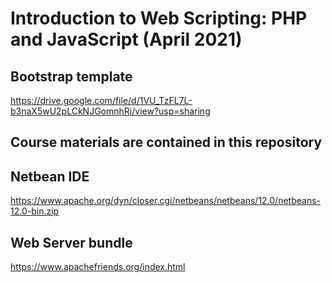 

# Introduction to Web Scripting: PHP and JavaScript (April 2021)

## Bootstrap template
https://drive.google.com/file/d/1VU_TzFL7L-b3naX5wU2pLCkNJGomnhRi/view?usp=sharing

## Course materials are contained in this repository

## Netbean IDE
https://www.apache.org/dyn/closer.cgi/netbeans/netbeans/12.0/netbeans-12.0-bin.zip 

## Web Server bundle
https://www.apachefriends.org/index.html 

